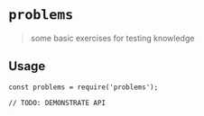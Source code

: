 # `problems`

> some basic exercises for testing knowledge

## Usage

```
const problems = require('problems');

// TODO: DEMONSTRATE API
```
